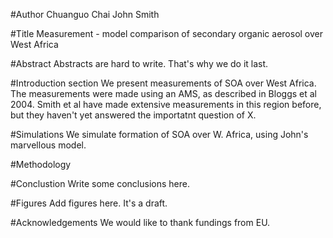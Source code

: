 #Author
Chuanguo Chai
John Smith

#Title
Measurement - model comparison of secondary organic aerosol over West Africa

#Abstract
Abstracts are hard to write. That's why we do it last.

#Introduction section
We present measurements of SOA over West Africa.
The measurements were made using an AMS, as described in Bloggs et al 2004.
Smith et al have made extensive measurements in this region before, but they haven't yet answered the importatnt question of X.

#Simulations
We simulate formation of SOA over W. Africa, using John's marvellous model.

#Methodology

#Conclustion
Write some conclusions here.

#Figures
Add figures here. It's a draft.

#Acknowledgements
We would like to thank fundings from EU.
